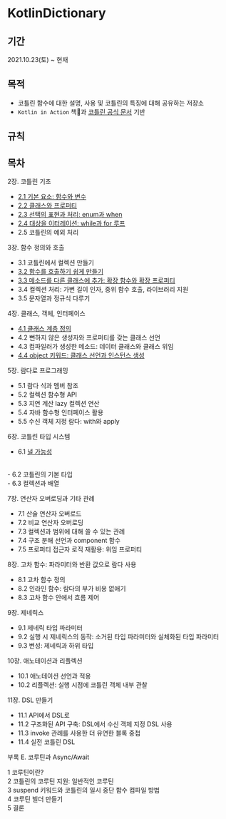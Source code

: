 # KotlinDictionary

## 기간
2021.10.23(토) ~ 현재


## 목적
- 코틀린 함수에 대한 설명, 사용 및 코틀린의 특징에 대해 공유하는 저장소
- `Kotlin in Action` 책📖과 [코틀린 공식 문서](https://kotlinlang.org/docs/home.html) 기반
 
## 규칙

## 목차
2장. 코틀린 기초</br>
- [2.1 기본 요소: 함수와 변수](https://github.com/Greenddoovie/KotlinDictionary/blob/main/2%EC%9E%A5_%EC%BD%94%ED%8B%80%EB%A6%B0_%EA%B8%B0%EC%B4%88/2.1%20%EA%B8%B0%EB%B3%B8%EC%9A%94%EC%86%8C:%20%ED%95%A8%EC%88%98%EC%99%80%20%EB%B3%80%EC%88%98.md)</br>
- [2.2 클래스와 프로퍼티](https://github.com/Greenddoovie/KotlinDictionary/blob/main/2%EC%9E%A5_%EC%BD%94%ED%8B%80%EB%A6%B0_%EA%B8%B0%EC%B4%88/2.2%20%ED%81%B4%EB%9E%98%EC%8A%A4%EC%99%80%20%ED%94%84%EB%A1%9C%ED%8D%BC%ED%8B%B0.md)</br>
- [2.3 선택의 표현과 처리: enum과 when](https://github.com/Greenddoovie/KotlinDictionary/blob/main/2%EC%9E%A5_%EC%BD%94%ED%8B%80%EB%A6%B0_%EA%B8%B0%EC%B4%88/2.3%20%EC%84%A0%ED%83%9D%EC%9D%98%20%ED%91%9C%ED%98%84%EA%B3%BC%20%EC%B2%98%EB%A6%AC:%20enum%EA%B3%BC%20when.md)</br>
- [2.4 대상을 이터레이션: while과 for 루프](https://github.com/Greenddoovie/KotlinDictionary/blob/main/2%EC%9E%A5_%EC%BD%94%ED%8B%80%EB%A6%B0_%EA%B8%B0%EC%B4%88/2.4%20%EB%8C%80%EC%83%81%EC%9D%84%20%EC%9D%B4%ED%84%B0%EB%A0%88%EC%9D%B4%EC%85%98:%20while%EA%B3%BC%20for%20%EB%A3%A8%ED%94%84.md)</br>
- 2.5 코틀린의 예외 처리</br>

3장. 함수 정의와 호출</br>
- 3.1 코틀린에서 컬렉션 만들기</br>
- [3.2 함수를 호출하기 쉽게 만들기](https://github.com/Greenddoovie/KotlinDictionary/blob/main/3%EC%9E%A5_%ED%95%A8%EC%88%98_%EC%A0%95%EC%9D%98%EC%99%80%ED%98%B8%EC%B6%9C/3.2%20%ED%95%A8%EC%88%98%EB%A5%BC%20%ED%98%B8%EC%B6%9C%ED%95%98%EA%B8%B0%20%EC%89%BD%EA%B2%8C%20%EB%A7%8C%EB%93%A4%EA%B8%B0.md)</br>
- [3.3 메소드를 다른 클래스에 추가: 확장 함수와 확장 프로퍼티](https://github.com/Greenddoovie/KotlinDictionary/blob/main/3%EC%9E%A5_%ED%95%A8%EC%88%98_%EC%A0%95%EC%9D%98%EC%99%80%ED%98%B8%EC%B6%9C/3.3%20%EB%A9%94%EC%86%8C%EB%93%9C%EB%A5%BC%20%EB%8B%A4%EB%A5%B8%20%ED%81%B4%EB%9E%98%EC%8A%A4%EC%97%90%20%EC%B6%94%EA%B0%80:%20%ED%99%95%EC%9E%A5%20%ED%95%A8%EC%88%98%EC%99%80%20%ED%99%95%EC%9E%A5%20%ED%94%84%EB%A1%9C%ED%8D%BC%ED%8B%B0.md)</br>
- 3.4 컬렉션 처리: 가변 길이 인자, 중위 함수 호출, 라이브러리 지원</br>
- 3.5 문자열과 정규식 다루기</br>

4장. 클래스, 객체, 인터페이스</br>
- [4.1 클래스 계층 정의](https://github.com/Greenddoovie/KotlinDictionary/blob/main/4%EC%9E%A5_%ED%81%B4%EB%9E%98%EC%8A%A4_%EA%B0%9D%EC%B2%B4_%EC%9D%B8%ED%84%B0%ED%8E%98%EC%9D%B4%EC%8A%A4/4.1%20%ED%81%B4%EB%9E%98%EC%8A%A4%20%EA%B3%84%EC%B8%B5%20%EC%A0%95%EC%9D%98.md)</br>
- 4.2 뻔하지 않은 생성자와 프로퍼티를 갖는 클래스 선언</br>
- 4.3 컴파일러가 생성한 메소드: 데이터 클래스와 클래스 위임</br>
- [4.4 object 키워드: 클래스 선언과 인스턴스 생성](https://github.com/Greenddoovie/KotlinDictionary/blob/main/4%EC%9E%A5_%ED%81%B4%EB%9E%98%EC%8A%A4_%EA%B0%9D%EC%B2%B4_%EC%9D%B8%ED%84%B0%ED%8E%98%EC%9D%B4%EC%8A%A4/4.4%20object%20%ED%82%A4%EC%9B%8C%EB%93%9C:%20%ED%81%B4%EB%9E%98%EC%8A%A4%20%EC%84%A0%EC%96%B8%EA%B3%BC%20%EC%9D%B8%EC%8A%A4%ED%84%B4%EC%8A%A4%20%EC%83%9D%EC%84%B1.md)</br>

5장. 람다로 프로그래밍</br>
- 5.1 람다 식과 멤버 참조</br>
- 5.2 컬렉션 함수형 API</br>
- 5.3 지연 계산 lazy 컬렉션 연산</br>
- 5.4 자바 함수형 인터페이스 활용</br>
- 5.5 수신 객체 지정 람다: with와 apply</br>


6장. 코틀린 타입 시스템</br>
- 6.1 [널 가능성](https://github.com/Greenddoovie/KotlinDictionary/blob/main/6%EC%9E%A5_%EC%BD%94%ED%8B%80%EB%A6%B0_%ED%83%80%EC%9E%85_%EC%8B%9C%EC%8A%A4%ED%85%9C/6.1%20%EB%84%90%20%EA%B0%80%EB%8A%A5%EC%84%B1.md)
</br>
- 6.2 코틀린의 기본 타입</br>
- 6.3 컬렉션과 배열</br>


7장. 연산자 오버로딩과 기타 관례</br>
- 7.1 산술 연산자 오버로드</br>
- 7.2 비교 연산자 오버로딩</br>
- 7.3 컬렉션과 범위에 대해 쓸 수 있는 관례</br>
- 7.4 구조 분해 선언과 component 함수</br>
- 7.5 프로퍼티 접근자 로직 재활용: 위임 프로퍼티</br>


8장. 고차 함수: 파라미터와 반환 값으로 람다 사용</br>
- 8.1 고차 함수 정의</br>
- 8.2 인라인 함수: 람다의 부가 비용 없애기</br>
- 8.3 고차 함수 안에서 흐름 제어</br>

9장. 제네릭스</br>
- 9.1 제네릭 타입 파라미터</br>
- 9.2 실행 시 제네릭스의 동작: 소거된 타입 파라미터와 실체화된 타입 파라미터</br>
- 9.3 변성: 제네릭과 하위 타입</br>


10장. 애노테이션과 리플렉션</br>
- 10.1 애노테이션 선언과 적용</br>
- 10.2 리플렉션: 실행 시점에 코틀린 객체 내부 관찰</br>


11장. DSL 만들기</br>
- 11.1 API에서 DSL로</br>
- 11.2 구조화된 API 구축: DSL에서 수신 객체 지정 DSL 사용</br>
- 11.3 invoke 관례를 사용한 더 유연한 블록 중첩</br>
- 11.4 실전 코틀린 DSL</br>


부록 E. 코루틴과 Async/Await</br>

1 코루틴이란?</br>
2 코틀린의 코루틴 지원: 일반적인 코루틴</br>
3 suspend 키워드와 코틀린의 일시 중단 함수 컴파일 방법</br>
4 코루틴 빌더 만들기</br>
5 결론</br>
